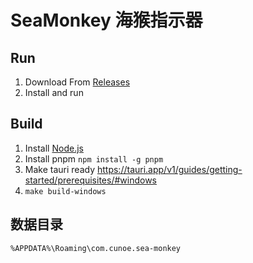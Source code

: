 # SeaMonkey 海猴指示器

## Run
1. Download From [Releases](https://github.com/cunoe/sea-monkey/releases) 
2. Install and run

## Build
1. Install [Node.js](https://nodejs.org/en/)
2. Install pnpm `npm install -g pnpm`
3. Make tauri ready https://tauri.app/v1/guides/getting-started/prerequisites/#windows
4. `make build-windows`

## 数据目录
```
%APPDATA%\Roaming\com.cunoe.sea-monkey
```
